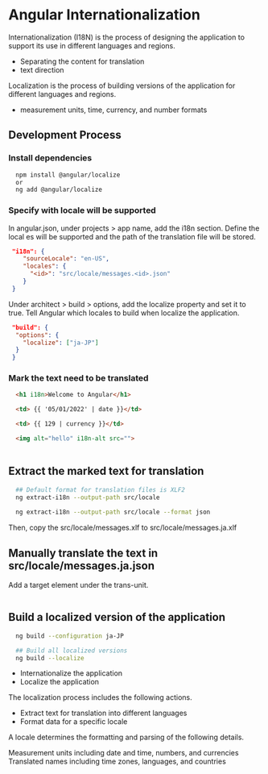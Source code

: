 # Angular Internationalization

Internationalization (I18N) is the process of designing the application to support its use in different languages and regions.

- Separating the content for translation
- text direction

Localization is the process of building versions of the application for different languages and regions.

- measurement units, time, currency, and number formats

## Development Process

### Install dependencies

```bash
  npm install @angular/localize
  or
  ng add @angular/localize
```

### Specify with locale will be supported

In angular.json, under projects > app name, add the i18n section.
Define the local es will be supported and the path of the translation file will be stored.

```json
 "i18n": {
    "sourceLocale": "en-US",
    "locales": {
      "<id>": "src/locale/messages.<id>.json"
    }
 }
```

Under architect > build > options, add the localize property and set it to true.
Tell Angular which locales to build when localize the application.
 
```json
 "build": {
  "options": {
    "localize": ["ja-JP"]
  }
 }
```

### Mark the text need to be translated

```html
  <h1 i18n>Welcome to Angular</h1>

  <td> {{ '05/01/2022' | date }}</td>

  <td> {{ 129 | currency }}</td>

  <img alt="hello" i18n-alt src="">
  
```

## Extract the marked text for translation

```bash
  ## Default format for translation files is XLF2
  ng extract-i18n --output-path src/locale 
  
  ng extract-i18n --output-path src/locale --format json
```

Then, copy the src/locale/messages.xlf to src/locale/messages.ja.xlf

## Manually translate the text in src/locale/messages.ja.json

Add a target element under the trans-unit.
```xml


```

## Build a localized version of the application

```bash
  ng build --configuration ja-JP

  ## Build all localized versions
  ng build --localize
```

- Internationalize the application
- Localize the application

The localization process includes the following actions.

- Extract text for translation into different languages
- Format data for a specific locale


A locale determines the formatting and parsing of the following details.

Measurement units including date and time, numbers, and currencies
Translated names including time zones, languages, and countries
